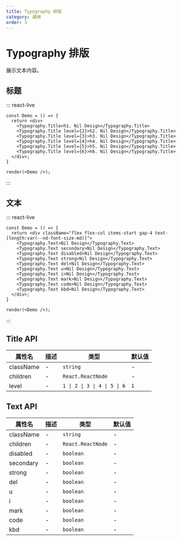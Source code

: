 ```yaml
---
title: Typography 排版
category: 通用
order: 3
---
```


# Typography 排版

展示文本内容。

## 标题

::: react-live
```tsx
const Demo = () => {
  return <div>
    <Typography.Title>h1. Nil Design</Typography.Title>
    <Typography.Title level={2}>h2. Nil Design</Typography.Title>
    <Typography.Title level={3}>h3. Nil Design</Typography.Title>
    <Typography.Title level={4}>h4. Nil Design</Typography.Title>
    <Typography.Title level={5}>h5. Nil Design</Typography.Title>
    <Typography.Title level={6}>h6. Nil Design</Typography.Title>
  </div>;
}

render(<Demo />);
```
:::

## 文本

::: react-live
```tsx
const Demo = () => {
  return <div className="flex flex-col items-start gap-4 text-[length:var(--nd-font-size-md)]">
    <Typography.Text>Nil Design</Typography.Text>
    <Typography.Text secondary>Nil Design</Typography.Text>
    <Typography.Text disabled>Nil Design</Typography.Text>
    <Typography.Text strong>Nil Design</Typography.Text>
    <Typography.Text del>Nil Design</Typography.Text>
    <Typography.Text u>Nil Design</Typography.Text>
    <Typography.Text i>Nil Design</Typography.Text>
    <Typography.Text mark>Nil Design</Typography.Text>
    <Typography.Text code>Nil Design</Typography.Text>
    <Typography.Text kbd>Nil Design</Typography.Text>
  </div>;
}

render(<Demo />);
```
:::

## Title API

| 属性名 | 描述 | 类型 | 默认值 |
| --- | --- | --- | --- |
| className | - | `string` | - |
| children | - | `React.ReactNode` | - |
| level | - | `1 \| 2 \| 3 \| 4 \| 5 \| 6` | `1` |

## Text API

| 属性名 | 描述 | 类型 | 默认值 |
| --- | --- | --- | --- |
| className | - | `string` | - |
| children | - | `React.ReactNode` | - |
| disabled | - | `boolean` | - |
| secondary | - | `boolean` | - |
| strong | - | `boolean` | - |
| del | - | `boolean` | - |
| u | - | `boolean` | - |
| i | - | `boolean` | - |
| mark | - | `boolean` | - |
| code | - | `boolean` | - |
| kbd | - | `boolean` | - |
